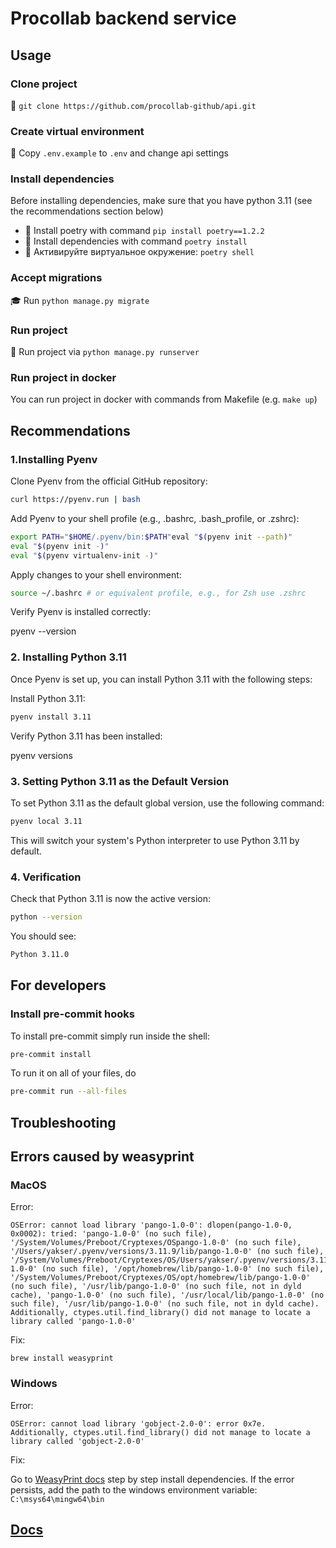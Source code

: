 # Procollab backend service

## Usage

### Clone project

📌 `git clone https://github.com/procollab-github/api.git`

### Create virtual environment

🔑 Copy `.env.example` to `.env` and change api settings

### Install dependencies
Before installing dependencies, make sure that you have python 3.11 (see the recommendations section below)  
  
* 🐍 Install poetry with command `pip install poetry==1.2.2`
* 📎 Install dependencies with command `poetry install`
* 🐚 Активируйте виртуальное окружение: `poetry shell`

### Accept migrations

🎓 Run  `python manage.py migrate`

### Run project

🚀 Run project via `python manage.py runserver`

### Run project in docker 

You can run project in docker with commands from Makefile (e.g. `make up`)

## Recommendations  
  
### 1.Installing Pyenv  
  
Clone Pyenv from the official GitHub repository:  
  
```zsh  
curl https://pyenv.run | bash  
```  
  
Add Pyenv to your shell profile (e.g., .bashrc, .bash_profile, or .zshrc):  
  
```zsh  
export PATH="$HOME/.pyenv/bin:$PATH"eval "$(pyenv init --path)"  
eval "$(pyenv init -)"  
eval "$(pyenv virtualenv-init -)"  
```  
  
Apply changes to your shell environment:  
  
```zsh  
source ~/.bashrc # or equivalent profile, e.g., for Zsh use .zshrc
```  
  
Verify Pyenv is installed correctly:  
  
pyenv --version  
  
### 2. Installing Python 3.11  
  
Once Pyenv is set up, you can install Python 3.11 with the following steps:  
  
Install Python 3.11:  
  
```zsh  
pyenv install 3.11
```  
  
Verify Python 3.11 has been installed:  
  
pyenv versions  
  
### 3. Setting Python 3.11 as the Default Version  
  
To set Python 3.11 as the default global version, use the following command:  
  
```zsh  
pyenv local 3.11
```  
  
This will switch your system's Python interpreter to use Python 3.11 by default.  
  
### 4. Verification  
  
Check that Python 3.11 is now the active version:  
  
```zsh  
python --version
```  
  
You should see:  
  
```zsh  
Python 3.11.0
```

## For developers

### Install pre-commit hooks

To install pre-commit simply run inside the shell:

```bash
pre-commit install
```

To run it on all of your files, do

```bash
pre-commit run --all-files
```

## Troubleshooting

## Errors caused by weasyprint

### MacOS

Error:
```
OSError: cannot load library 'pango-1.0-0': dlopen(pango-1.0-0, 0x0002): tried: 'pango-1.0-0' (no such file), '/System/Volumes/Preboot/Cryptexes/OSpango-1.0-0' (no such file), '/Users/yakser/.pyenv/versions/3.11.9/lib/pango-1.0-0' (no such file), '/System/Volumes/Preboot/Cryptexes/OS/Users/yakser/.pyenv/versions/3.11.9/lib/pango-1.0-0' (no such file), '/opt/homebrew/lib/pango-1.0-0' (no such file), '/System/Volumes/Preboot/Cryptexes/OS/opt/homebrew/lib/pango-1.0-0' (no such file), '/usr/lib/pango-1.0-0' (no such file, not in dyld cache), 'pango-1.0-0' (no such file), '/usr/local/lib/pango-1.0-0' (no such file), '/usr/lib/pango-1.0-0' (no such file, not in dyld cache).  Additionally, ctypes.util.find_library() did not manage to locate a library called 'pango-1.0-0'
```

Fix:

```shell
brew install weasyprint
```

### Windows

Error:
```
OSError: cannot load library 'gobject-2.0-0': error 0x7e.  Additionally, ctypes.util.find_library() did not manage to locate a library called 'gobject-2.0-0'
```

Fix:

Go to [WeasyPrint docs](https://doc.courtbouillon.org/weasyprint/stable/first_steps.html#windows) step by step install dependencies. If the error persists, add the path to the windows environment variable: `C:\msys64\mingw64\bin`


## [Docs](/docs/readme.md)
